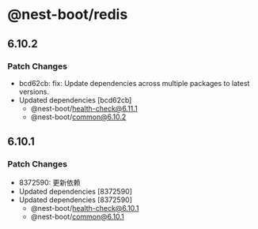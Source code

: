 # @nest-boot/redis

## 6.10.2

### Patch Changes

- bcd62cb: fix: Update dependencies across multiple packages to latest versions.
- Updated dependencies [bcd62cb]
  - @nest-boot/health-check@6.11.1
  - @nest-boot/common@6.10.2

## 6.10.1

### Patch Changes

- 8372590: 更新依赖
- Updated dependencies [8372590]
- Updated dependencies [8372590]
  - @nest-boot/health-check@6.10.1
  - @nest-boot/common@6.10.1
